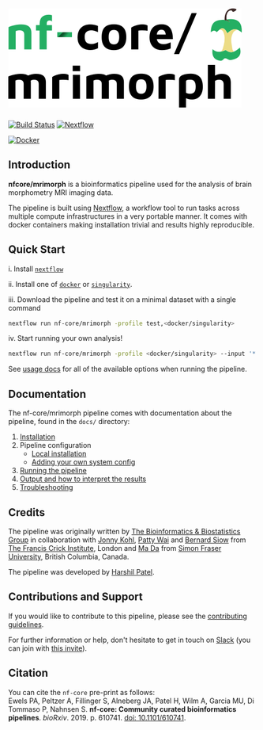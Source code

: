 # ![nf-core/mrimorph](docs/images/nf-core-mrimorph_logo.png)

[![Build Status](https://travis-ci.com/nf-core/mrimorph.svg?branch=master)](https://travis-ci.com/nf-core/mrimorph)
[![Nextflow](https://img.shields.io/badge/nextflow-%E2%89%A519.04.0-brightgreen.svg)](https://www.nextflow.io/)

[![Docker](https://img.shields.io/docker/automated/nfcore/mrimorph.svg)](https://hub.docker.com/r/nfcore/mrimorph)

## Introduction

**nfcore/mrimorph** is a bioinformatics pipeline used for the analysis of brain morphometry MRI imaging data.

The pipeline is built using [Nextflow](https://www.nextflow.io), a workflow tool to run tasks across multiple compute infrastructures in a very portable manner. It comes with docker containers making installation trivial and results highly reproducible.

<!-- TODO nf-core: Add a brief overview of what the pipeline does and how it works -->

## Quick Start

i. Install [`nextflow`](https://nf-co.re/usage/installation)

ii. Install one of [`docker`](https://docs.docker.com/engine/installation/) or [`singularity`](https://www.sylabs.io/guides/3.0/user-guide/).

iii. Download the pipeline and test it on a minimal dataset with a single command

```bash
nextflow run nf-core/mrimorph -profile test,<docker/singularity>
```

iv. Start running your own analysis!

<!-- TODO nf-core: Update the default command above used to run the pipeline -->
```bash
nextflow run nf-core/mrimorph -profile <docker/singularity> --input '*.img'
```

See [usage docs](docs/usage.md) for all of the available options when running the pipeline.

## Documentation

The nf-core/mrimorph pipeline comes with documentation about the pipeline, found in the `docs/` directory:

1. [Installation](https://nf-co.re/usage/installation)
2. Pipeline configuration
    * [Local installation](https://nf-co.re/usage/local_installation)
    * [Adding your own system config](https://nf-co.re/usage/adding_own_config)
3. [Running the pipeline](docs/usage.md)
4. [Output and how to interpret the results](docs/output.md)
5. [Troubleshooting](https://nf-co.re/usage/troubleshooting)

## Credits

The pipeline was originally written by [The Bioinformatics & Biostatistics Group](https://www.crick.ac.uk/research/science-technology-platforms/bioinformatics-and-biostatistics/) in collaboration with [Jonny Kohl](https://www.crick.ac.uk/research/labs/johannes-kohl), [Patty Wai](mailto:patty.wai@crick.ac.uk) and [Bernard Siow](https://www.crick.ac.uk/research/find-a-researcher/bernard-siow) from [The Francis Crick Institute](https://www.crick.ac.uk/), London and [Ma Da](mailto:da_ma@sfu.ca) from [Simon Fraser University](https://www.sfu.ca/), British Columbia, Canada.

The pipeline was developed by [Harshil Patel](mailto:harshil.patel@crick.ac.uk).

## Contributions and Support

If you would like to contribute to this pipeline, please see the [contributing guidelines](.github/CONTRIBUTING.md).

For further information or help, don't hesitate to get in touch on [Slack](https://nfcore.slack.com/channels/nf-core/mrimorph) (you can join with [this invite](https://nf-co.re/join/slack)).


## Citation

<!-- TODO nf-core: Add citation for pipeline after first release. Uncomment lines below and update Zenodo doi. -->
<!-- If you use  nf-core/mrimorph for your analysis, please cite it using the following doi: [10.5281/zenodo.XXXXXX](https://doi.org/10.5281/zenodo.XXXXXX) -->

You can cite the `nf-core` pre-print as follows:  
Ewels PA, Peltzer A, Fillinger S, Alneberg JA, Patel H, Wilm A, Garcia MU, Di Tommaso P, Nahnsen S. **nf-core: Community curated bioinformatics pipelines**. *bioRxiv*. 2019. p. 610741. [doi: 10.1101/610741](https://www.biorxiv.org/content/10.1101/610741v1).

